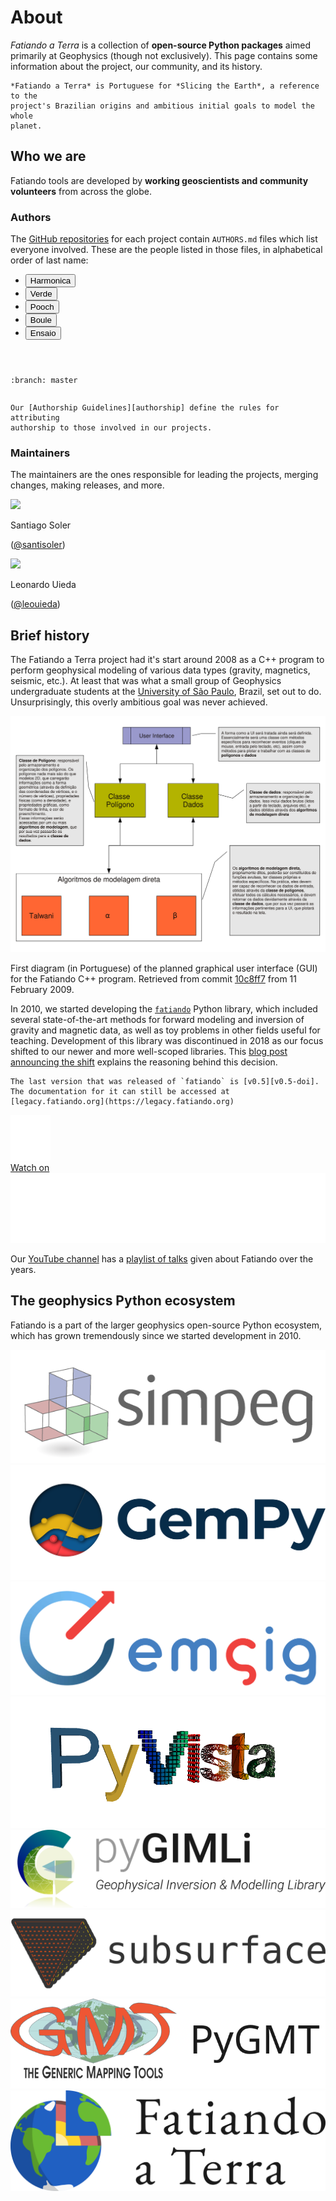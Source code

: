 # About

<div class="lead">
<em>Fatiando a Terra</em> is a collection of <strong>open-source Python
packages</strong> aimed primarily at Geophysics (though not exclusively).
This page contains some information about the project, our community, and its
history.
</div>

```{admonition} Trivia
*Fatiando a Terra* is Portuguese for *Slicing the Earth*, a reference to the
project's Brazilian origins and ambitious initial goals to model the whole
planet.
```

## Who we are

Fatiando tools are developed by **working geoscientists and community
volunteers** from across the globe.

### Authors

The [GitHub repositories][gh] for each project contain `AUTHORS.md` files which
list everyone involved.
These are the people listed in those files, in alphabetical order of last name:

<ul class="nav nav-pills mb-3" id="authors-tab" role="tablist">
  <li class="nav-item" role="presentation">
    <button
        class="nav-link active"
        id="authors-harmonica-tab"
        data-bs-toggle="pill"
        data-bs-target="#authors-harmonica"
        type="button"
        role="tab"
        aria-controls="authors-harmonica"
        aria-selected="true"
        aria-label="Harmonica"
    >
    <i class="fa fa-users"></i>
    Harmonica
    </button>
  </li>
  <li class="nav-item" role="presentation">
    <button
        class="nav-link"
        id="authors-verde-tab"
        data-bs-toggle="pill"
        data-bs-target="#authors-verde"
        type="button"
        role="tab"
        aria-controls="authors-verde"
        aria-selected="true"
        aria-label="Verde"
    >
    <i class="fa fa-users"></i>
    Verde
    </button>
  </li>
  <li class="nav-item" role="presentation">
    <button
        class="nav-link"
        id="authors-pooch-tab"
        data-bs-toggle="pill"
        data-bs-target="#authors-pooch"
        type="button"
        role="tab"
        aria-controls="authors-pooch"
        aria-selected="true"
        aria-label="Pooch"
    >
    <i class="fa fa-users"></i>
    Pooch
    </button>
  </li>
  <li class="nav-item" role="presentation">
    <button
        class="nav-link"
        id="authors-boule-tab"
        data-bs-toggle="pill"
        data-bs-target="#authors-boule"
        type="button"
        role="tab"
        aria-controls="authors-boule"
        aria-selected="true"
        aria-label="Boule"
    >
    <i class="fa fa-users"></i>
    Boule
    </button>
  </li>
  <li class="nav-item" role="presentation">
    <button
        class="nav-link"
        id="authors-ensaio-tab"
        data-bs-toggle="pill"
        data-bs-target="#authors-ensaio"
        type="button"
        role="tab"
        aria-controls="authors-ensaio"
        aria-selected="true"
        aria-label="Ensaio"
    >
    <i class="fa fa-users"></i>
    Ensaio
    </button>
  </li>
</ul>
<div class="tab-content" id="authors-tabContent">
  <div
      class="tab-pane fade show active"
      id="authors-harmonica"
      role="tabpanel"
      aria-labelledby="authors-harmonica-tab"
  >

```{fatiando-authors} harmonica
```

  </div>
  <div
      class="tab-pane fade"
      id="authors-verde"
      role="tabpanel"
      aria-labelledby="authors-verde-tab"
  >

```{fatiando-authors} verde
```

  </div>
  <div
      class="tab-pane fade"
      id="authors-pooch"
      role="tabpanel"
      aria-labelledby="authors-pooch-tab"
  >

```{fatiando-authors} pooch
```

  </div>
  <div
      class="tab-pane fade"
      id="authors-boule"
      role="tabpanel"
      aria-labelledby="authors-boule-tab"
  >

```{fatiando-authors} boule
:branch: master
```

  </div>
  <div
      class="tab-pane fade"
      id="authors-ensaio"
      role="tabpanel"
      aria-labelledby="authors-ensaio-tab"
  >

```{fatiando-authors} ensaio
```

  </div>
</div>


```{note}
Our [Authorship Guidelines][authorship] define the rules for attributing
authorship to those involved in our projects.
```

### Maintainers

The maintainers are the ones responsible for leading the projects, merging
changes, making releases, and more.

<div class="row gy-3 gx-2">
<div class="col-4 col-sm-3 col-md-2 d-flex align-items-stretch">
  <div class="card">
    <img class="card-img-top" src="https://github.com/santisoler.png">
    <div class="card-body text-center">
      <p class="card-title fw-bold fs-6">
        Santiago Soler
      </p>
      <p class="card-text text-muted fs-6">
        (<a href="https://github.com/santisoler">@santisoler</a>)
      </p>
    </div>
  </div>
</div>
<div class="col-4 col-sm-3 col-md-2 gx-2 d-flex align-items-stretch">
  <div class="card">
    <img class="card-img-top" src="https://github.com/leouieda.png">
    <div class="card-body text-center">
      <p class="card-title fw-bold fs-6">
        Leonardo Uieda
      </p>
      <p class="card-text text-muted fs-6">
        (<a href="https://github.com/leouieda">@leouieda</a>)
      </p>
    </div>
  </div>
</div>
</div>

## Brief history

The Fatiando a Terra project had it's start around 2008 as a C++ program to
perform geophysical modeling of various data types (gravity, magnetics,
seismic, etc.).
At least that was what a small group of Geophysics undergraduate students at
the [University of São Paulo][usp], Brazil, set out to do.
Unsurprisingly, this overly ambitious goal was never achieved.

<div class="row text-muted align-items-center fs-6">
<div class="col-md-9">

<img src="../_static/fatiando-as-a-gravmag-gui.svg" alt="Box diagram of the layout and flow of information planned for the GUI program." >

</div>
<div class="col-md-3">

First diagram (in Portuguese) of the planned graphical user interface (GUI) for
the Fatiando C++ program.
Retrieved from commit [<i class="fab fa-github"></i> 10c8ff7][commit-gui]
from 11 February 2009.

</div>
</div>

In 2010, we started developing the [`fatiando`][gh-fatiando]
Python library, which included several state-of-the-art methods for forward
modeling and inversion of gravity and magnetic data, as well as toy problems in
other fields useful for teaching.
Development of this library was discontinued in 2018  as our focus shifted to
our newer and more well-scoped libraries.
This [blog post announcing the shift][blog-fatiando-future] explains the
reasoning behind this decision.

```{note}
The last version that was released of `fatiando` is [v0.5][v0.5-doi].
The documentation for it can still be accessed at
[legacy.fatiando.org](https://legacy.fatiando.org)
```

<div class="row text-muted align-items-center fs-6">
<div class="col-md-9">

<!-- Thumbnail of Youtube video -->
<div class="ratio ratio-16x9">
  <div class="yt" style='background-image: url("/_static/fatiando-talks.jpg")'>
    <a
      href="https://www.youtube.com/watch?v=z-5dvWfB_SM&list=PLPA_RM8wsOqLQRajw_e9ByUe56z7TETaL"
      aria-label="Watch on YouTube"
      target="_blank"
      rel="noopener noreferrer"
    >
      <div class="play-button">
        <img src="/_static/play.svg">
      </div>
    </a>
    <a
      href="https://www.youtube.com/watch?v=z-5dvWfB_SM&list=PLPA_RM8wsOqLQRajw_e9ByUe56z7TETaL"
      aria-label="Watch on YouTube"
      target="_blank"
      rel="noopener noreferrer"
    >
      <div class="watch-on-yt">
        <div aria-hidden="true">Watch on</div>
        <div><img src="/_static/yt-logo.svg" alt="YouTube logo"></div>
      </div>
    </a>
  </div>
</div>

</div>

<div class="col-md-3">

Our [YouTube channel][youtube] has a [playlist of talks][yt-playlist] given
about Fatiando over the years.

</div>
</div>

## The geophysics Python ecosystem

Fatiando is a part of the larger geophysics open-source Python ecosystem,
which has grown tremendously since we started development in 2010.

<div class="row gy-4 py-3 align-items-center">
<div class="col-6 col-sm-4 col-md-3">
  <a target="_blank" href="https://simpeg.xyz/">
  <img src="../_static/simpeg-logo.png" title="SimPEG">
  </a>
</div>
<div class="col-6 col-sm-4 col-md-3">
  <a target="_blank" href="https://www.gempy.org/">
  <img src="../_static/gempy-logo.png" title="GemPy">
  </a>
</div>
<div class="col-6 col-sm-4 col-md-3">
  <a target="_blank" href="https://emsig.xyz/">
  <img src="../_static/emsig-logo.svg" title="emsig">
  </a>
</div>
<div class="col-6 col-sm-4 col-md-3">
  <a target="_blank" href="https://docs.pyvista.org/">
  <img src="../_static/pyvista-logo.png" title="PyVista">
  </a>
</div>
<div class="col-6 col-sm-4 col-md-3">
  <a target="_blank" href="https://www.pygimli.org/">
  <img src="../_static/pygimli-logo.svg" title="pyGIMLi">
  </a>
</div>
<div class="col-6 col-sm-4 col-md-3">
  <a target="_blank" href="https://softwareunderground.github.io/subsurface/">
  <img src="../_static/subsurface-logo.svg" title="subsurface">
  </a>
</div>
<div class="col-6 col-sm-4 col-md-3">
  <a target="_blank" href="https://www.pygmt.org/">
  <img src="../_static/pygmt-logo.svg" title="PyGMT">
  </a>
</div>
<div class="col-6 col-sm-4 col-md-3">
  <img src="../_static/fatiando-banner-small.svg" title="Fatiando a Terra">
</div>
</div>

[youtube]: https://www.youtube.com/fatiandoorg
[yt-playlist]: https://youtube.com/playlist?list=PLPA_RM8wsOqLQRajw_e9ByUe56z7TETaL
[gh]: https://github.com/fatiando
[gh-fatiando]: https://github.com/fatiando/fatiando
[usp]: https://www.iag.usp.br/
[commit-gui]: https://github.com/fatiando/fatiando/blob/10c8ff7c17df53e3e0abd83f1ce8d2a3f6bc57aa/fluxo-simples.pdf
[pinga]: https://www.pinga-lab.org/
[v0.5-doi]: https://doi.org/10.5281/zenodo.157746
[blog-fatiando-future]: https://www.leouieda.com/blog/future-of-fatiando.html
[liv]: https://www.liverpool.ac.uk/earth-ocean-and-ecological-sciences/
[uerj]: https://www.uerj.br/
[conicet]: https://www.conicet.gov.ar/
[capes]: https://www.gov.br/capes
[authorship]: https://github.com/fatiando/community/blob/main/AUTHORSHIP.md

